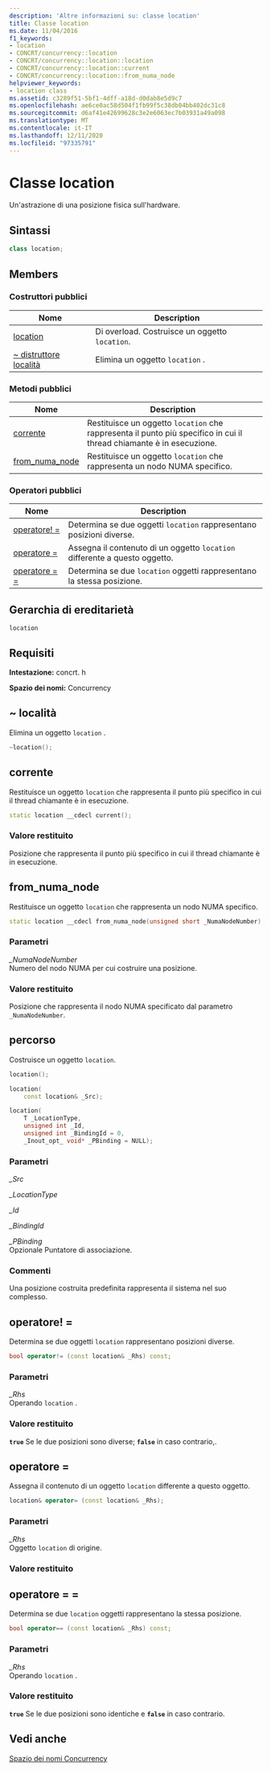 ```yaml
---
description: 'Altre informazioni su: classe location'
title: Classe location
ms.date: 11/04/2016
f1_keywords:
- location
- CONCRT/concurrency::location
- CONCRT/concurrency::location::location
- CONCRT/concurrency::location::current
- CONCRT/concurrency::location::from_numa_node
helpviewer_keywords:
- location class
ms.assetid: c3289f51-5bf1-4dff-a18d-d0dab8e5d9c7
ms.openlocfilehash: ae6ce0ac58d504f1fb99f5c38db04bb402dc31c8
ms.sourcegitcommit: d6af41e42699628c3e2e6063ec7b03931a49a098
ms.translationtype: MT
ms.contentlocale: it-IT
ms.lasthandoff: 12/11/2020
ms.locfileid: "97335791"
---
```

# <a name="location-class"></a>Classe location

Un'astrazione di una posizione fisica sull'hardware.

## <a name="syntax"></a>Sintassi

```cpp
class location;
```

## <a name="members"></a>Members

### <a name="public-constructors"></a>Costruttori pubblici

|Nome|Description|
|----------|-----------------|
|[location](#ctor)|Di overload. Costruisce un oggetto `location`.|
|[~ distruttore località](#dtor)|Elimina un oggetto `location` .|

### <a name="public-methods"></a>Metodi pubblici

|Nome|Description|
|----------|-----------------|
|[corrente](#current)|Restituisce un oggetto `location` che rappresenta il punto più specifico in cui il thread chiamante è in esecuzione.|
|[from_numa_node](#from_numa_node)|Restituisce un oggetto `location` che rappresenta un nodo NUMA specifico.|

### <a name="public-operators"></a>Operatori pubblici

|Nome|Description|
|----------|-----------------|
|[operatore! =](#operator_neq)|Determina se due oggetti `location` rappresentano posizioni diverse.|
|[operatore =](#operator_eq)|Assegna il contenuto di un oggetto `location` differente a questo oggetto.|
|[operatore = =](#operator_eq_eq)|Determina se due `location` oggetti rappresentano la stessa posizione.|

## <a name="inheritance-hierarchy"></a>Gerarchia di ereditarietà

`location`

## <a name="requirements"></a>Requisiti

**Intestazione:** concrt. h

**Spazio dei nomi:** Concurrency

## <a name="location"></a><a name="dtor"></a> ~ località

Elimina un oggetto `location` .

```cpp
~location();
```

## <a name="current"></a><a name="current"></a> corrente

Restituisce un oggetto `location` che rappresenta il punto più specifico in cui il thread chiamante è in esecuzione.

```cpp
static location __cdecl current();
```

### <a name="return-value"></a>Valore restituito

Posizione che rappresenta il punto più specifico in cui il thread chiamante è in esecuzione.

## <a name="from_numa_node"></a><a name="from_numa_node"></a> from_numa_node

Restituisce un oggetto `location` che rappresenta un nodo NUMA specifico.

```cpp
static location __cdecl from_numa_node(unsigned short _NumaNodeNumber);
```

### <a name="parameters"></a>Parametri

*_NumaNodeNumber*<br/>
Numero del nodo NUMA per cui costruire una posizione.

### <a name="return-value"></a>Valore restituito

Posizione che rappresenta il nodo NUMA specificato dal parametro `_NumaNodeNumber`.

## <a name="location"></a><a name="ctor"></a> percorso

Costruisce un oggetto `location`.

```cpp
location();

location(
    const location& _Src);

location(
    T _LocationType,
    unsigned int _Id,
    unsigned int _BindingId = 0,
    _Inout_opt_ void* _PBinding = NULL);
```

### <a name="parameters"></a>Parametri

*_Src*<br/>

*_LocationType*<br/>

*_Id*<br/>

*_BindingId*<br/>

*_PBinding*<br/>
Opzionale Puntatore di associazione.

### <a name="remarks"></a>Commenti

Una posizione costruita predefinita rappresenta il sistema nel suo complesso.

## <a name="operator"></a><a name="operator_neq"></a> operatore! =

Determina se due oggetti `location` rappresentano posizioni diverse.

```cpp
bool operator!= (const location& _Rhs) const;
```

### <a name="parameters"></a>Parametri

*_Rhs*<br/>
Operando `location` .

### <a name="return-value"></a>Valore restituito

**`true`** Se le due posizioni sono diverse; **`false`** in caso contrario,.

## <a name="operator"></a><a name="operator_eq"></a> operatore =

Assegna il contenuto di un oggetto `location` differente a questo oggetto.

```cpp
location& operator= (const location& _Rhs);
```

### <a name="parameters"></a>Parametri

*_Rhs*<br/>
Oggetto `location` di origine.

### <a name="return-value"></a>Valore restituito

## <a name="operator"></a><a name="operator_eq_eq"></a> operatore = =

Determina se due `location` oggetti rappresentano la stessa posizione.

```cpp
bool operator== (const location& _Rhs) const;
```

### <a name="parameters"></a>Parametri

*_Rhs*<br/>
Operando `location` .

### <a name="return-value"></a>Valore restituito

**`true`** Se le due posizioni sono identiche e **`false`** in caso contrario.

## <a name="see-also"></a>Vedi anche

[Spazio dei nomi Concurrency](concurrency-namespace.md)
